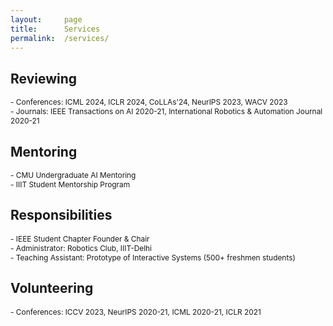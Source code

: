 ```yaml
---
layout:     page
title:      Services
permalink:  /services/
---
```


<style type="text/css">
    strong {
        color: #3498db;
        font-weight: 400;
    }
    blockquote {
        padding: 0px 23px;
    }
</style>

## Reviewing

<span style="font-size: 85%;">- Conferences: ICML 2024, ICLR 2024, CoLLAs'24, NeurIPS 2023, WACV 2023</span><br>
<span style="font-size: 85%;">- Journals: IEEE Transactions on AI 2020-21, International Robotics & Automation Journal 2020-21 </span><br>

## Mentoring

<span style="font-size: 85%;">- CMU Undergraduate AI Mentoring</span><br>
<span style="font-size: 85%;">- IIIT Student Mentorship Program</span><br>

## Responsibilities

<span style="font-size: 85%;">- IEEE Student Chapter Founder & Chair</span><br>
<span style="font-size: 85%;">- Administrator: Robotics Club, IIIT-Delhi</span><br>
<span style="font-size: 85%;">- Teaching Assistant: Prototype of Interactive Systems (500+ freshmen students)</span><br>

## Volunteering

<span style="font-size: 85%;">- Conferences: ICCV 2023, NeurIPS 2020-21, ICML 2020-21, ICLR 2021</span><br>
